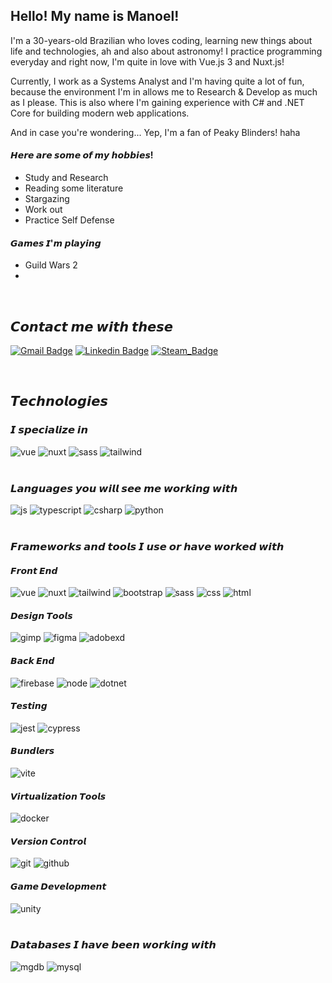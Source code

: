 ## Hello! My name is Manoel!

<div align="justfy">

  I'm a 30-years-old Brazilian who loves coding, learning new things about life and technologies, ah and also about astronomy! I practice programming everyday and right now, I'm quite in love with Vue.js 3 and Nuxt.js!

  Currently, I work as a Systems Analyst and I'm having quite a lot of fun, because the environment I'm in allows me to Research & Develop as much as I please. This is also where I'm gaining experience with C# and .NET Core for building modern web applications.

  And in case you're wondering... Yep, I'm a fan of Peaky Blinders! haha

  <h4>𝙃𝙚𝙧𝙚 𝙖𝙧𝙚 𝙨𝙤𝙢𝙚 𝙤𝙛 𝙢𝙮 𝙝𝙤𝙗𝙗𝙞𝙚𝙨!</h4>

  <ul>
    <li>Study and Research</li>
    <li>Reading some literature</li>
    <li>Stargazing</li>
    <li>Work out</li>
    <li>Practice Self Defense</li>
  </ul>
  
  <h4>𝙂𝙖𝙢𝙚𝙨 𝙄'𝙢 𝙥𝙡𝙖𝙮𝙞𝙣𝙜</h4>
  
  <ul>
    <li>Guild Wars 2<li>
  </ul>

</div>

<br>

## 𝘾𝙤𝙣𝙩𝙖𝙘𝙩 𝙢𝙚 𝙬𝙞𝙩𝙝 𝙩𝙝𝙚𝙨𝙚

[![Gmail Badge](https://img.shields.io/badge/manoelrocha.n93@outlook.com-D14836?style=for-the-badge&logo=outlook&logoColor=white)](mailto:manoelrocha.n93@gmail.com)
[![Linkedin Badge](https://img.shields.io/badge/manoel_de_souza_rocha_neto-0077B5?style=for-the-badge&logo=linkedin&logoColor=white)](https://www.linkedin.com/in/devmanoelrochaneto/)
[![Steam_Badge](https://img.shields.io/badge/mr_shelby-000000?style=for-the-badge&logo=steam&logoColor=white)](https://steamcommunity.com/id/mrshelby257/)

<br>

## 𝙏𝙚𝙘𝙝𝙣𝙤𝙡𝙤𝙜𝙞𝙚𝙨

### 𝙄 𝙨𝙥𝙚𝙘𝙞𝙖𝙡𝙞𝙯𝙚 𝙞𝙣

<div style="display: inline_block">

<img alt="vue" src="https://img.shields.io/badge/Vue.js-35495E?style=for-the-badge&logo=vuedotjs&logoColor=4FC08D" />
<img alt="nuxt" src="https://img.shields.io/badge/nuxt.js-00C58E?style=for-the-badge&logo=nuxtdotjs&logoColor=white" />
<img alt="sass" src="https://img.shields.io/badge/Sass-CC6699?style=for-the-badge&logo=sass&logoColor=white" />
<img alt="tailwind" src="https://img.shields.io/badge/Tailwind_CSS-38B2AC?style=for-the-badge&logo=tailwind-css&logoColor=white" />

</div><br>


### 𝙇𝙖𝙣𝙜𝙪𝙖𝙜𝙚𝙨 𝙮𝙤𝙪 𝙬𝙞𝙡𝙡 𝙨𝙚𝙚 𝙢𝙚 𝙬𝙤𝙧𝙠𝙞𝙣𝙜 𝙬𝙞𝙩𝙝

<div style="display: inline_block">

<img alt="js" src="https://img.shields.io/badge/JavaScript-323330?style=for-the-badge&logo=javascript&logoColor=F7DF1E" />
<img alt="typescript" src="https://img.shields.io/badge/TypeScript-007ACC?style=for-the-badge&logo=typescript&logoColor=white" />
<img alt="csharp" src="https://img.shields.io/badge/C%23-239120?style=for-the-badge&logo=c-sharp&logoColor=white" />
<img alt="python" src="https://img.shields.io/badge/Python-239120?style=for-the-badge&logo=python&logoColor=white" />

</div><br>

### 𝙁𝙧𝙖𝙢𝙚𝙬𝙤𝙧𝙠𝙨 𝙖𝙣𝙙 𝙩𝙤𝙤𝙡𝙨 𝙄 𝙪𝙨𝙚 𝙤𝙧 𝙝𝙖𝙫𝙚 𝙬𝙤𝙧𝙠𝙚𝙙 𝙬𝙞𝙩𝙝

<div style="display: inline_block">
  
  <div>
    <h4>𝙁𝙧𝙤𝙣𝙩 𝙀𝙣𝙙</h4>
    <img alt="vue" src="https://img.shields.io/badge/Vue.js-35495E?style=for-the-badge&logo=vuedotjs&logoColor=4FC08D" />
    <img alt="nuxt" src="https://img.shields.io/badge/nuxt.js-00C58E?style=for-the-badge&logo=nuxtdotjs&logoColor=white" />
    <img alt="tailwind" src="https://img.shields.io/badge/Tailwind_CSS-38B2AC?style=for-the-badge&logo=tailwind-css&logoColor=white" />
    <img alt="bootstrap" src="https://img.shields.io/badge/Bootstrap-563D7C?style=for-the-badge&logo=bootstrap&logoColor=white" />
    <img alt="sass" src="https://img.shields.io/badge/Sass-CC6699?style=for-the-badge&logo=sass&logoColor=white" />
    <img alt="css" src="https://img.shields.io/badge/CSS3-1572B6?style=for-the-badge&logo=css3&logoColor=white" />
    <img alt="html" src="https://img.shields.io/badge/HTML5-E34F26?style=for-the-badge&logo=html5&logoColor=white" />
  </div>
  
  <div>
    <h4>𝘿𝙚𝙨𝙞𝙜𝙣 𝙏𝙤𝙤𝙡𝙨</h4>
    <img alt="gimp" src="https://img.shields.io/badge/gimp-5C5543?style=for-the-badge&logo=gimp&logoColor=white" />
    <img alt="figma" src="https://img.shields.io/badge/Figma-F24E1E?style=for-the-badge&logo=figma&logoColor=white" />
    <img alt="adobexd" src="https://img.shields.io/badge/Adobe%20XD-470137?style=for-the-badge&logo=Adobe%20XD&logoColor=#FF61F6" />
  </div>
  
  <div>
    <h4>𝘽𝙖𝙘𝙠 𝙀𝙣𝙙</h4>
    <img alt="firebase" src="https://img.shields.io/badge/firebase-ffca28?style=for-the-badge&logo=firebase&logoColor=black" />
    <img alt="node" src="https://img.shields.io/badge/Node.js-339933?style=for-the-badge&logo=nodedotjs&logoColor=white"/>
    <img alt="dotnet" src="https://img.shields.io/badge/.NET-512BD4?style=for-the-badge&logo=dotnet&logoColor=white" />
  </div>
  
  <div>
    <h4>𝙏𝙚𝙨𝙩𝙞𝙣𝙜</h4>
    <img alt="jest" src="https://img.shields.io/badge/Jest-C21325?style=for-the-badge&logo=jest&logoColor=white" />
    <img alt="cypress" src="https://img.shields.io/badge/Cypress-17202C?style=for-the-badge&logo=cypress&logoColor=white" /> 
  </div>
  
  <div>
    <h4>𝘽𝙪𝙣𝙙𝙡𝙚𝙧𝙨</h4>
    <img alt="vite" src="https://img.shields.io/badge/Vite-B73BFE?style=for-the-badge&logo=vite&logoColor=FFD62E" />
  </div>
  
  <div>
    <h4>𝙑𝙞𝙧𝙩𝙪𝙖𝙡𝙞𝙯𝙖𝙩𝙞𝙤𝙣 𝙏𝙤𝙤𝙡𝙨</h4>
    <img alt="docker" src="https://img.shields.io/badge/Docker-2CA5E0?style=for-the-badge&logo=docker&logoColor=white" />
  </div>
  
  <div>
    <h4>𝙑𝙚𝙧𝙨𝙞𝙤𝙣 𝘾𝙤𝙣𝙩𝙧𝙤𝙡</h4>
    <img alt="git" src="https://img.shields.io/badge/GIT-E44C30?style=for-the-badge&logo=git&logoColor=white" />
    <img alt="github" src="https://img.shields.io/badge/GitHub-100000?style=for-the-badge&logo=github&logoColor=white" />
  </div>
  
  <div>
    <h4>𝙂𝙖𝙢𝙚 𝘿𝙚𝙫𝙚𝙡𝙤𝙥𝙢𝙚𝙣𝙩</h4>
    <img alt="unity" src="https://img.shields.io/badge/Unity-100000?style=for-the-badge&logo=unity&logoColor=white" />
  </div>

</div><br>


### 𝘿𝙖𝙩𝙖𝙗𝙖𝙨𝙚𝙨 𝙄 𝙝𝙖𝙫𝙚 𝙗𝙚𝙚𝙣 𝙬𝙤𝙧𝙠𝙞𝙣𝙜 𝙬𝙞𝙩𝙝

<div style="display: inline_block">

<img alt="mgdb" src="https://img.shields.io/badge/MongoDB-4EA94B?style=for-the-badge&logo=mongodb&logoColor=white" />
<img alt="mysql" src="https://img.shields.io/badge/MySQL-005C84?style=for-the-badge&logo=mysql&logoColor=white" />

</div><br>
